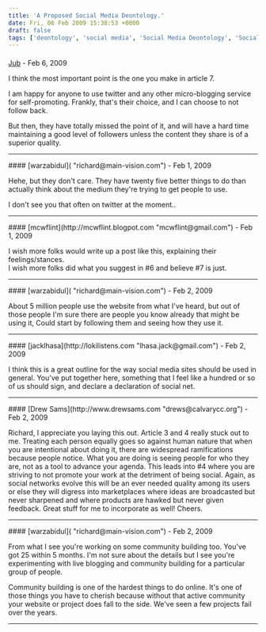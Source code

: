 ```yaml
---
title: 'A Proposed Social Media Deontology.'
date: Fri, 06 Feb 2009 15:38:53 +0000
draft: false
tags: ['deontology', 'social media', 'Social Media Deontology', 'Social Media Deontology']
---
```



#### 
[Jub](http://karmacoma.fr "paul.braillard@gmail.com") - <time datetime="2009-02-07 10:54:17">Feb 6, 2009</time>

I think the most important point is the one you make in article 7.  
  
I am happy for anyone to use twitter and any other micro-blogging service for self-promoting. Frankly, that's their choice, and I can choose to not follow back.  
  
But then, they have totally missed the point of it, and will have a hard time maintaining a good level of followers unless the content they share is of a superior quality.
<hr />
#### 
[warzabidul]( "richard@main-vision.com") - <time datetime="2009-02-09 14:23:31">Feb 1, 2009</time>

Hehe, but they don't care. They have twenty five better things to do than actually think about the medium they're trying to get people to use.  
  
I don't see you that often on twitter at the moment..
<hr />
#### 
[mcwflint](http://mcwflint.blogpot.com "mcwflint@gmail.com") - <time datetime="2009-02-09 06:52:45">Feb 1, 2009</time>

I wish more folks would write up a post like this, explaining their feelings/stances.  
I wish more folks did what you suggest in #6 and believe #7 is just.
<hr />
#### 
[warzabidul]( "richard@main-vision.com") - <time datetime="2009-02-24 08:08:36">Feb 2, 2009</time>

About 5 million people use the website from what I've heard, but out of those people I'm sure there are people you know already that might be using it, Could start by following them and seeing how they use it.
<hr />
#### 
[jacklhasa](http://lokilistens.com "lhasa.jack@gmail.com") - <time datetime="2009-02-24 09:19:32">Feb 2, 2009</time>

I think this is a great outline for the way social media sites should be used in general. You've put together here, something that I feel like a hundred or so of us should sign, and declare a declaration of social net.
<hr />
#### 
[Drew Sams](http://www.drewsams.com "drews@calvarycc.org") - <time datetime="2009-02-24 17:02:07">Feb 2, 2009</time>

Richard, I appreciate you laying this out. Article 3 and 4 really stuck out to me. Treating each person equally goes so against human nature that when you are intentional about doing it, there are widespread ramifications because people notice. What you are doing is seeing people for who they are, not as a tool to advance your agenda. This leads into #4 where you are striving to not promote your work at the detriment of being social. Again, as social networks evolve this will be an ever needed quality among its users or else they will digress into marketplaces where ideas are broadcasted but never sharpened and where products are hawked but never given feedback. Great stuff for me to incorporate as well! Cheers.
<hr />
#### 
[warzabidul]( "richard@main-vision.com") - <time datetime="2009-02-24 22:21:14">Feb 2, 2009</time>

From what I see you're working on some community building too. You've got 25 within 5 months. I'm not sure about the details but I see you're experimenting with live blogging and community building for a particular group of people.  
  
Community building is one of the hardest things to do online. It's one of those things you have to cherish because without that active community your website or project does fall to the side. We've seen a few projects fail over the years.
<hr />
